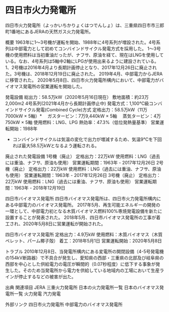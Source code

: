 # 四日市火力発電所

四日市火力発電所（よっかいちかりょくはつでんしょ）は、三重県四日市市三郎町1番地にあるJERAの天然ガス火力発電所。

概要
1963年に1〜3号機が運転を開始、1988年に4号系列が増設された。4号系列は中部電力として初めてコンバインドサイクル発電方式を採用した。
1〜3号機の使用燃料は当初重油だったが、ナフサ、原油を経て、現在はLNGを使用している。なお、4号系列は5軸中2軸にLPGが使用出来るように建設されている。
1、2号機は2016年4月より長期計画停止となり、2017年12月26日に廃止された。3号機は、2018年12月19日に廃止された。
2019年4月、中部電力からJERAに移管された。
2020年5月8日、四日市火力発電所構内において、中部電力がバイオマス発電所の営業運転を開始した。

発電設備
総出力：58.5万kW（2020年5月16日現在）
敷地面積：約23万2,000m2
4号系列(2021年4月から長期計画停止中)
発電方式：1,100℃級コンバインドサイクル発電(Combined Cycle)方式
定格出力：58.5万kW（11万7000kW × 5軸）*
　ガスタービン：7万9,440kW × 5軸
　蒸気タービン：4万750kW × 5軸
使用燃料：LNG、LPG
熱効率：47.3%（低位発熱量基準）
営業運転開始：1988年
* コンバインドサイクルは気温の変化で出力が増減するため、気温9℃を下回れば最大58.5万kWとなるよう運転される。

廃止された発電設備
1号機（廃止）
定格出力：22万kW
使用燃料：LNG（過去には重油、ナフサ、原油も使用）
営業運転期間：1963年 - 2017年12月26日
2号機（廃止）
定格出力：22万kW
使用燃料：LNG（過去には重油、ナフサ、原油も使用）
営業運転期間：1963年 - 2017年12月26日
3号機（廃止）
定格出力：22万kW
使用燃料：LNG（過去には重油、ナフサ、原油も使用）
営業運転期間：1963年 - 2018年12月19日

四日市バイオマス発電所
四日市バイオマス発電所は、四日市火力発電所構内にある中部電力のバイオマス発電所。
2017年5月、再生可能エネルギーの開発の一環として、中部電力初となる木質バイオマス燃料100%専焼発電設備を新たに設置することが発表された。
2018年5月、四日市バイオマス発電所の工事が着工され、2020年5月8日に営業運転が開始された。

四日市バイオマス発電所
定格出力：4.9万kW
使用燃料：木質バイオマス（木質ペレット、パーム椰子殻）
着工：2018年5月1日
営業運転開始：2020年5月8日

トラブル
2010年12月8日、当発電所構内にある変電所の開閉設備（4-5号発電機の154kV断路器）で不具合が発生し、愛知県の西部・三重県の北部及び岐阜県の西部を中心とした供給電力の電圧が瞬間的（0.07秒程度）に低下する事象が発生した。そのため当発電所から電力を供給している地域内の工場において生産ラインが停止するなどの被害が出た。

出典
関連項目
JERA
三重火力発電所
日本の火力発電所一覧
日本のバイオマス発電所一覧
火力発電
汽力発電

外部リンク
四日市火力発電所
中部電力のバイオマス発電所